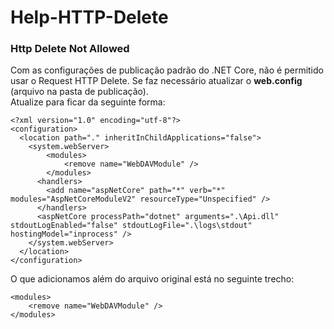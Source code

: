 # Help-HTTP-Delete


### Http Delete Not Allowed 

Com as configurações de publicação padrão do .NET Core, não é permitido usar o Request HTTP Delete. Se faz necessário atualizar o **web.config** (arquivo na pasta de publicação).   
Atualize para ficar da seguinte forma:
```
<?xml version="1.0" encoding="utf-8"?>
<configuration>
  <location path="." inheritInChildApplications="false">
    <system.webServer>		
		<modules>        
			<remove name="WebDAVModule" />    
		</modules>    
      <handlers>
        <add name="aspNetCore" path="*" verb="*" modules="AspNetCoreModuleV2" resourceType="Unspecified" />
      </handlers>
      <aspNetCore processPath="dotnet" arguments=".\Api.dll" stdoutLogEnabled="false" stdoutLogFile=".\logs\stdout" hostingModel="inprocess" />
    </system.webServer>
  </location>
</configuration>
```

O que adicionamos além do arquivo original está no seguinte trecho:
```
<modules>        
    <remove name="WebDAVModule" />    
</modules>    
```
